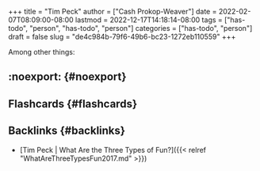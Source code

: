 +++
title = "Tim Peck"
author = ["Cash Prokop-Weaver"]
date = 2022-02-07T08:09:00-08:00
lastmod = 2022-12-17T14:18:14-08:00
tags = ["has-todo", "person", "has-todo", "person"]
categories = ["has-todo", "person"]
draft = false
slug = "de4c984b-79f6-49b6-bc23-1272eb110559"
+++

Among other things:


## :noexport: {#noexport}


## Flashcards {#flashcards}


## Backlinks {#backlinks}

-   [Tim Peck | What Are the Three Types of Fun?]({{< relref "WhatAreThreeTypesFun2017.md" >}})

